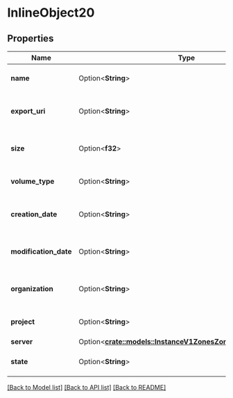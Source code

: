 # InlineObject20

## Properties

Name | Type | Description | Notes
------------ | ------------- | ------------- | -------------
**name** | Option<**String**> | The volumes names | [optional]
**export_uri** | Option<**String**> | Show the volumes NBD export URI | [optional]
**size** | Option<**f32**> | The volumes disk size (in bytes) | [optional]
**volume_type** | Option<**String**> | The volumes type | [optional][default to VolumeType_LSsd]
**creation_date** | Option<**String**> | The volumes creation date | [optional]
**modification_date** | Option<**String**> | The volumes modification date | [optional]
**organization** | Option<**String**> | The volumes organization ID | [optional]
**project** | Option<**String**> | The volumes project ID | [optional]
**server** | Option<[**crate::models::InstanceV1ZonesZoneVolumesIdServer**](_instance_v1_zones__zone__volumes__id__server.md)> |  | [optional]
**state** | Option<**String**> | The volumes state | [optional][default to State_Available]

[[Back to Model list]](../README.md#documentation-for-models) [[Back to API list]](../README.md#documentation-for-api-endpoints) [[Back to README]](../README.md)


